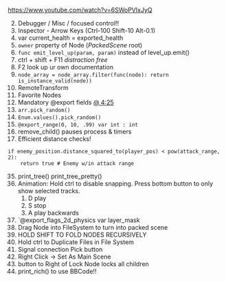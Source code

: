 https://www.youtube.com/watch?v=6SWoPVIxJyQ

2. Debugger / Misc / focused control!!
3. Inspector - Arrow Keys (Ctrl-100  Shift-10  Alt-0.1)
7. var current_health = exported_health
9. `owner` property of Node (*PackedScene* root)
10. `func emit_level_up(param, param)` instead of level_up.emit()
15. ctrl + shift + F11   *distraction free*
21. F2 look up ur own documentation
22. `node_array = node_array.filter(func(node): return is_instance_valid(node))`
23. RemoteTransform
24. Favorite Nodes
26. Mandatory @export fields   [@ 4:25](https://youtu.be/6SWoPVIxJyQ?t=265)
29. `arr.pick_random()`
30. `Enum.values().pick_random()`
31. `@export_range(0, 10, .99) var int : int`
32. remove_child() pauses process & timers
33. Efficient distance checks!
```gdscript
if enemy_position.distance_squared_to(player_pos) < pow(attack_range, 2):
	return true # Enemy w/in attack range
```
35. print_tree()  print_tree_pretty()
36. Animation: Hold ctrl to disable snapping. Press bottom button to only show selected tracks.
	1. D play
	2. S stop
	3. A play backwards
37. `@export_flags_2d_physics var layer_mask 
41. Drag Node into FileSystem to turn into packed scene
43. HOLD SHIFT TO FOLD NODES RECURSIVELY
45. Hold ctrl to Duplicate Files in File System
47. Signal connection  Pick button
48. Right Click -> Set As Main Scene
49. button to Right of Lock Node locks all children
50. print_rich() to use BBCode!!
